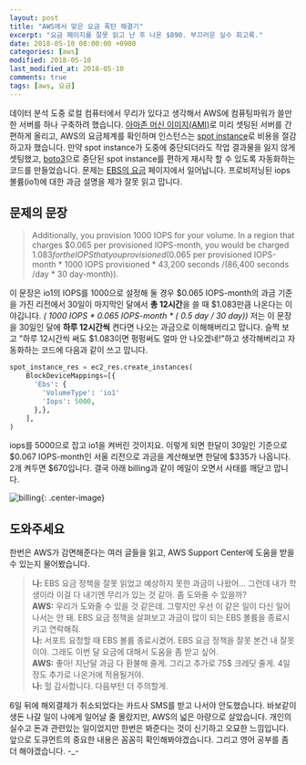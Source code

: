 ```yaml
---
layout: post
title: "AWS에서 맞은 요금 폭탄 해결기"
excerpt: "요금 페이지를 잘못 읽고 난 후 나온 $890. 부끄러운 실수 회고록."
date: 2018-05-10 08:00:00 +0900
categories: [aws]
modified: 2018-05-10
last_modified_at: 2018-05-10
comments: true
tags: [aws, 요금]
---
```

데이터 분석 도중 로컬 컴퓨터에서 무리가 있다고 생각해서 AWS에 컴퓨팅파워가 쓸만한 서버를 하나 구축하려 했습니다. [아마존 머신 이미지(AMI)][aws_ami]로 미리 셋팅된 서버를 간편하게 올리고, AWS의 요금체계를 확인하며 인스턴스는 [spot instance][aws_spot_instance]로 비용을 절감하고자 했습니다. 만약 spot instance가 도중에 중단되더라도 작업 결과물을 잃지 않게 셋팅했고, [boto3][aws_boto]으로 중단된 spot instance를 편하게 재시작 할 수 있도록 자동화하는 코드를 만들었습니다. 문제는 [EBS의 요금][aws_ebs] 페이지에서 일어납니다. 프로비저닝된 iops 볼륨(io1)에 대한 과금 설명을 제가 잘못 읽고 맙니다.


## 문제의 문장

> Additionally, you provision 1000 IOPS for your volume. In a region that charges $0.065 per provisioned IOPS-month, you would be charged $1.083 for the IOPS that you provisioned ($0.065 per provisioned IOPS-month * 1000 IOPS provisioned * 43,200 seconds /(86,400 seconds /day * 30 day-month)).

이 문장은 io1의 IOPS를 1000으로 설정해 둘 경우 $0.065 IOPS-month의 과금 기준을 가진 리전에서 30일이 마지막인 달에서 **총 12시간**을 쓸 때 $1.083만큼 나온다는 이야깁니다. _( 1000 IOPS \* 0.065 IOPS-month \* ( 0.5 day / 30 day))_ 저는 이 문장을 30일인 달에 **하루 12시간씩** 켠다면 나오는 과금으로 이해해버리고 맙니다. 슬쩍 보고 "하루 12시간씩 써도 $1.083이면 펑펑써도 얼마 안 나오겠네!"하고 생각해버리고 자동화하는 코드에 다음과 같이 쓰고 맙니다.

```python
spot_instance_res = ec2_res.create_instances(
    BlockDeviceMappings=[{
      'Ebs': {
        'VolumeType': 'io1'
        'Iops': 5000,
      },},
    ],
)
```

iops를 5000으로 잡고 io1을 켜버린 것이지요. 이렇게 되면 한달이 30일인 기준으로 $0.067 IOPS-month인 서울 리전으로 과금을 계산해보면 한달에 $335가 나옵니다. 2개 켜두면 $670입니다. 결국 아래 billing과 같이 메일이 오면서 사태를 깨닫고 맙니다.

![billing](https://user-images.githubusercontent.com/4270075/39854506-f0d7ddcc-5462-11e8-987d-699fbec1e363.png){: .center-image}

## 도와주세요
한번은 AWS가 감면해준다는 여러 글들을 읽고, AWS Support Center에 도움을 받을 수 있는지 물어봤습니다.

> **나:** EBS 요금 정책을 잘못 읽었고 예상하지 못한 과금이 나왔어... 그런데 내가 학생이라 이걸 다 내기엔 무리가 있는 것 같아. 좀 도와줄 수 있을까?  
> **AWS:** 우리가 도와줄 수 있을 것 같은데. 그렇지만 우선 이 같은 일이 다신 일어나서는 안 돼. EBS 요금 정책을 살펴보고 과금이 많이 되는 EBS 볼륨을 종료시키고 연락해줘.  
> **나:** 서포트 요청할 때 EBS 볼륨 종료시켰어. EBS 요금 정책을 잘못 본건 내 잘못이야. 그래도 이번 달 요금에 대해서 도움을 좀 받고 싶어.  
> **AWS:** 좋아! 지난달 과금 다 환불해 줄게. 그리고 추가로 75$ 크레딧 줄게. 4일정도 추가로 나온거에 적용될거야.  
> **나:** 헐 감사합니다. 다음부턴 더 주의할게.

6일 뒤에 해외결제가 취소되었다는 카드사 SMS를 받고 나서야 안도했습니다. 바보같이 생돈 나갈 일이 나에게 일어날 줄 몰랐지만, AWS의 넓은 아량으로 살았습니다. 개인의 실수고 돈과 관련있는 일이었지만 한번은 봐준다는 것이 신기하고 오묘한 느낌입니다. 앞으로 도큐먼트의 중요한 내용은 꼼꼼히 확인해봐야겠습니다. 그리고 영어 공부를 좀 더 해야겠습니다. -_-


[aws_ami]: https://docs.aws.amazon.com/AWSEC2/latest/UserGuide/AMIs.html
[aws_spot_instance]: https://aws.amazon.com/ec2/spot/getting-started/
[aws_boto]: https://boto3.readthedocs.io/
[aws_ebs]: https://aws.amazon.com/ebs/pricing/
